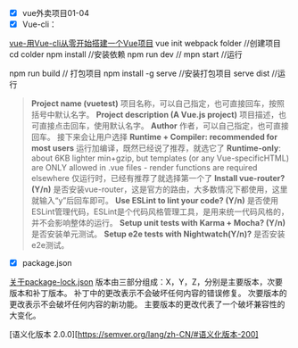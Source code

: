 -[x] vue外卖项目01-04
-[x] Vue-cli：

[vue-用Vue-cli从零开始搭建一个Vue项目](https://www.cnblogs.com/superlizhao/p/8664326.html)
vue init webpack folder //创建项目
cd colder
npm install //安装依赖
npm run dev // mpn start //运行

npm run build // 打包项目
npm install -g serve //安装打包项目
serve dist //运行

> **Project name (vuetest)**
  项目名称，可以自己指定，也可直接回车，按照括号中默认名字。
  **Project description (A Vue.js project)**
  项目描述，也可直接点击回车，使用默认名字。
  **Author**
  作者，可以自己指定，也可直接回车。
  接下来会让用户选择
  **Runtime + Compiler: recommended for most users**
  运行加编译，既然已经说了推荐，就选它了
  **Runtime-only**: about 6KB lighter min+gzip, but templates (or any Vue-specificHTML) are ONLY allowed in .vue files - render functions are required elsewhere
  仅运行时，已经有推荐了就选择第一个了
  **Install vue-router? (Y/n)**
  是否安装vue-router，这是官方的路由，大多数情况下都使用，这里就输入“y”后回车即可。
  **Use ESLint to lint your code? (Y/n)**
  是否使用ESLint管理代码，ESLint是个代码风格管理工具，是用来统一代码风格的，并不会影响整体的运行。
  **Setup unit tests with Karma + Mocha? (Y/n)**
  是否安装单元测试。
  **Setup e2e tests with Nightwatch(Y/n)?**
  是否安装e2e测试。

-[x] package.json

[关于package-lock.json](https://segmentfault.com/a/1190000017239545)
版本由三部分组成：X，Y，Z，分别是主要版本，次要版本和补丁版本。
补丁中的更改表示不会破坏任何内容的错误修复。
次要版本的更改表示不会破坏任何内容的新功能。
主要版本的更改代表了一个破坏兼容性的大变化。

[语义化版本 2.0.0][https://semver.org/lang/zh-CN/#语义化版本-200]
